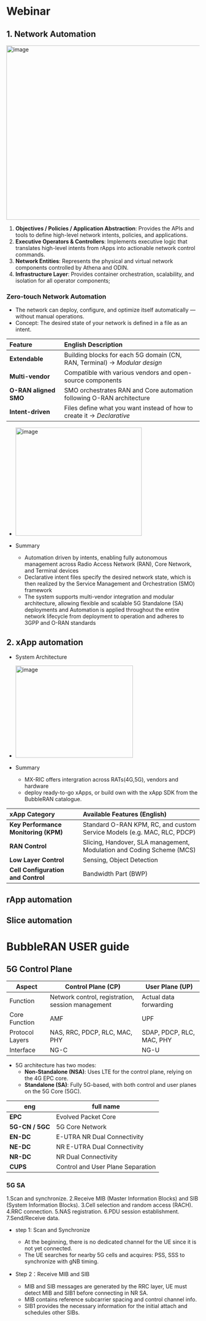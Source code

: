# Webinar
## 1.  Network Automation
<img width="810" height="454" alt="image" src="https://github.com/user-attachments/assets/0bf6a877-2d3d-4d05-bfe5-84983a48f732" />

1. **Objectives / Policies / Application Abstraction**: Provides the APIs and tools to define high-level network intents, policies, and applications.
2. **Executive Operators & Controllers**: Implements executive logic that translates high-level intents from rApps into actionable network control commands.
3. **Network Entities**: Represents the physical and virtual network components controlled by Athena and ODIN.
4. **Infrastructure Layer**: Provides container orchestration, scalability, and isolation for all operator components;

### Zero-touch Network Automation
- The network can deploy, configure, and optimize itself automatically — without manual operations.
- Concept: The desired state of your network is defined in a file as an intent.

| Feature               | English Description                                                       |                                                    
| :-------------------- | :------------------------------------------------------------------------ | 
| **Extendable**        | Building blocks for each 5G domain (CN, RAN, Terminal) → *Modular design* | 
| **Multi-vendor**      | Compatible with various vendors and open-source components                |                                                 
| **O-RAN aligned SMO** | SMO orchestrates RAN and Core automation following O-RAN architecture     | 
| **Intent-driven**     | Files define what you want instead of how to create it → *Declarative*    | 

- <img width="329" height="282" alt="image" src="https://github.com/user-attachments/assets/122fffd4-5e65-457e-a8af-ae7ed875f409" />

- Summary
  - Automation driven by intents, enabling fully autonomous management across Radio Access Network (RAN), Core Network, and Terminal devices
  - Declarative intent files specify the desired network state, which is then realized by the Service Management and Orchestration (SMO) framework
  - The system supports multi-vendor integration and modular architecture, allowing flexible and scalable 5G Standalone (SA) deployments and Automation is applied throughout the entire network lifecycle from deployment to operation and adheres to 3GPP and O-RAN standards
 
## 2. xApp automation
- System Architecture
- <img width="306" height="240" alt="image" src="https://github.com/user-attachments/assets/701f1c0d-4f52-4665-ba0d-1b57ed61b7c6" />

- Summary
  - MX-RIC offers intergration across RATs(4G,5G), vendors and hardware
  - deploy ready-to-go xApps, or build own with the xApp SDK from the BubbleRAN catalogue.
 
| xApp Category                        | Available Features (English)                                            | 
| :----------------------------------- | :---------------------------------------------------------------------- | 
| **Key Performance Monitoring (KPM)** | Standard O-RAN KPM, RC, and custom Service Models (e.g. MAC, RLC, PDCP) | 
| **RAN Control**                      | Slicing, Handover, SLA management, Modulation and Coding Scheme (MCS)   | 
| **Low Layer Control**                | Sensing, Object Detection                                               | 
| **Cell Configuration and Control**   | Bandwidth Part (BWP)                                                    | 
## rApp automation
## Slice automation



# BubbleRAN USER guide
## 5G Control Plane

| Aspect          | Control Plane (CP)                                | User Plane (UP)           |
| --------------- | ------------------------------------------------- | ------------------------- |
| Function        | Network control, registration, session management | Actual data forwarding    |
| Core Function   | AMF                                               | UPF                       |
| Protocol Layers | NAS, RRC, PDCP, RLC, MAC, PHY                     | SDAP, PDCP, RLC, MAC, PHY |
| Interface       | NG-C                                              | NG-U                      |

- 5G architecture has two modes:
  - **Non-Standalone (NSA)**: Uses LTE for the control plane, relying on the 4G EPC core.
  - **Standalone (SA)**: Fully 5G-based, with both control and user planes on the 5G Core (5GC).
 
| eng              | full name                         |
| ---------------  | --------------------------------- |
| **EPC**          | Evolved Packet Core               |
| **5G-CN / 5GC**  | 5G Core Network                   |
| **EN-DC**        | E-UTRA NR Dual Connectivity       |
| **NE-DC**        | NR E-UTRA Dual Connectivity       |
| **NR-DC**        | NR Dual Connectivity              |
| **CUPS**         | Control and User Plane Separation |

### 5G SA
1.Scan and synchronize.
2.Receive MIB (Master Information Blocks) and SIB (System Information Blocks).
3.Cell selection and random access (RACH).
4.RRC connection.
5.NAS registration.
6.PDU session establishment.
7.Send/Receive data.

- step 1: Scan and Synchronize
  - At the beginning, there is no dedicated channel for the UE since it is not yet connected.
  - The UE searches for nearby 5G cells and acquires: PSS, SSS to synchronize with gNB timing.
 
- Step 2：Receive MIB and SIB
  - MIB and SIB messages are generated by the RRC layer, UE must detect MIB and SIB1 before connecting in NR SA.
  - MIB contains reference subcarrier spacing and control channel info.
  - SIB1 provides the necessary information for the initial attach and schedules other SIBs.

